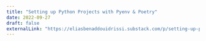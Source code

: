 ```yaml
---
title: "Setting up Python Projects with Pyenv & Poetry"
date: 2022-09-27
draft: false
externalLink: "https://eliasbenaddouidrissi.substack.com/p/setting-up-python-projects-with-pyenv"
---
```

